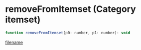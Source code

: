 # removeFromItemset (Category itemset)

```js
function removeFromItemset(p0: number, p1: number): void
```

[filename](removeFromItemset_m.md ':include')